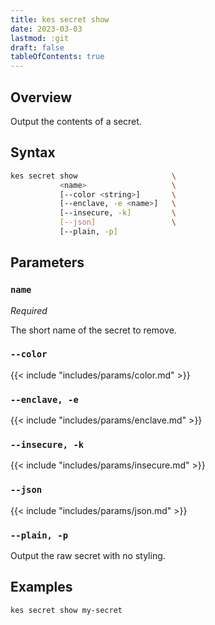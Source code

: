 ```yaml
---
title: kes secret show
date: 2023-03-03
lastmod: :git
draft: false
tableOfContents: true
---
```


## Overview

Output the contents of a secret.

## Syntax

```sh
kes secret show                     \
           <name>                   \
           [--color <string>]       \
           [--enclave, -e <name>]   \
           [--insecure, -k]         \
           [--json]                 \
           [--plain, -p]
```

## Parameters

### `name`

_Required_

The short name of the secret to remove.

### `--color`

{{< include "includes/params/color.md" >}}

### `--enclave, -e`

{{< include "includes/params/enclave.md" >}}

### `--insecure, -k`

{{< include "includes/params/insecure.md" >}}

### `--json`

{{< include "includes/params/json.md" >}}

### `--plain, -p`

Output the raw secret with no styling.

## Examples

```sh {.copy}
kes secret show my-secret
```
